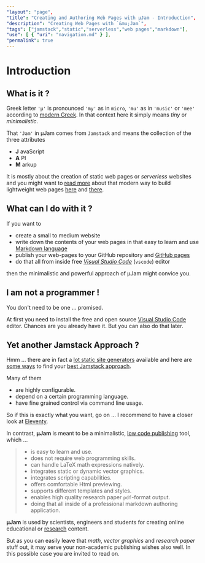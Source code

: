 ```yaml
---
"layout": "page",
"title": "Creating and Authoring Web Pages with μJam - Introduction",
"description": "Creating Web Pages with `&mu;Jam`",
"tags": ["jamstack","static","serverless","web pages","markdown"],
"use": [ { "uri": "navigation.md" } ],
"permalink": true
---
```


#  Introduction

## What is it ?

Greek letter `'μ'` is pronounced `'my'` as in `micro`, `'mu'` as in `'music'` or `'mee'` according to [modern Greek](https://www.thoughtco.com/the-greek-alphabet-1705558). In that context here it simply means *tiny* or  *minimalistic*.

That `'Jam'` in &mu;Jam comes from `Jamstack` and means the collection of the three attributes
* **J** avaScript
* **A** PI
* **M** arkup

It is mostly about the creation of static web pages or *serverless* websites and you might want to [read more](https://jamstack.org/) about that modern way to build lightweight web pages [here](https://jamstack.wtf/) and [there](https://jamstack.email/).

## What can I do with it ?

If you want to 
* create a small to medium website
* write down the contents of your web pages in that easy to learn and use [Markdown language](https://commonmark.org/help/)
* publish your web-pages to your GitHub repository and [GitHub pages](https://pages.github.com/)
* do that all from inside free [*Visual Studio Code*](https://code.visualstudio.com/) (`vscode`) editor

then the minimalistic and powerful approach of &mu;Jam might convice you.

## I am not a programmer !

You don't need to be one ... promised.

At first you need to install the free and open source [Visual Studio Code](https://code.visualstudio.com/Download) editor. Chances are you already have it. But you can also do that later.

## Yet another Jamstack Approach ?

Hmm ... there are in fact a [lot static site generators](https://www.staticgen.com/) available and here are [some ways](https://www.netlify.com/blog/2020/04/14/what-is-a-static-site-generator-and-3-ways-to-find-the-best-one/) to find your [best Jamstack approach](https://www.stackbit.com/blog/choosing-your-ssg/).

Many of them

* are highly configurable.
* depend on a certain programming language.
* have fine grained control via command line usage.

So if this is exactly what you want, go on ... I recommend to have a closer look at [Eleventy](https://www.11ty.dev).

In contrast, **&mu;Jam** is meant to be a minimalistic, [low code publishing](https://en.wikipedia.org/wiki/Low-code_development_platform) tool, which ...

> *  is easy to learn and use.
> *  does not require web programming skills.
> *  can handle LaTeX math expressions natively.
> *  integrates static or dynamic vector graphics.
> *  integrates scripting capabilities.
> *  offers comfortable Html previewing.
> *  supports different templates and styles.
> *  enables high quality research paper `pdf`-format output.
> *  doing that all inside of a professional markdown authoring application.

**&mu;Jam** is used by scientists, engineers and students for creating online educational or [research](https://www.researchgate.net/profile/Stefan_Goessner) content.

But as you can easily leave that *math*, *vector graphics* and *research paper* stuff out, it may serve your non-academic publishing wishes also well. In this possible case you are invited to read on.
